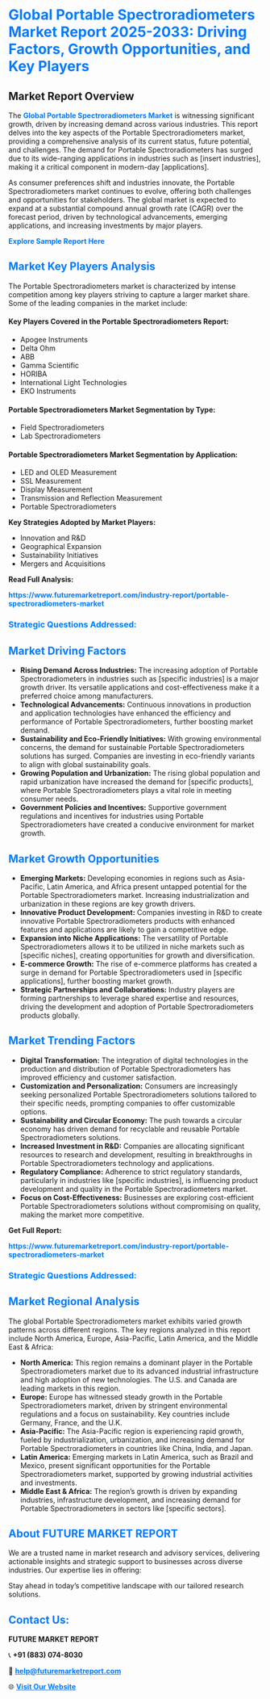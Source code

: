 <h1 style="color: #007BFF;">Global Portable Spectroradiometers Market Report 2025-2033: Driving Factors, Growth Opportunities, and Key Players</h1>

<section id="overview">
<h2>Market Report Overview</h2>
<p>The <a href="https://www.futuremarketreport.com/industry-report/portable-spectroradiometers-market" style="color: #007BFF; text-decoration: none;"><strong>Global Portable Spectroradiometers Market</strong></a> is witnessing significant growth, driven by increasing demand across various industries. This report delves into the key aspects of the Portable Spectroradiometers market, providing a comprehensive analysis of its current status, future potential, and challenges. The demand for Portable Spectroradiometers has surged due to its wide-ranging applications in industries such as [insert industries], making it a critical component in modern-day [applications].</p>
<p>As consumer preferences shift and industries innovate, the Portable Spectroradiometers market continues to evolve, offering both challenges and opportunities for stakeholders. The global market is expected to expand at a substantial compound annual growth rate (CAGR) over the forecast period, driven by technological advancements, emerging applications, and increasing investments by major players.</p>
</section>

<section id="overview">
<p><a href="https://www.futuremarketreport.com/request-sample/reportId=124536" style="color: #007BFF; text-decoration: none;"><strong>Explore Sample Report Here</strong></a></p>
</section>

<section id="key-players">
<h2 style="color: #007BFF;">Market Key Players Analysis</h2>
<p>The Portable Spectroradiometers market is characterized by intense competition among key players striving to capture a larger market share. Some of the leading companies in the market include:</p>
<h4>Key Players Covered in the Portable Spectroradiometers Report:</h4>
<ul><li>Apogee Instruments</li><li>Delta Ohm</li><li>ABB</li><li>Gamma Scientific</li><li>HORIBA</li><li>International Light Technologies</li><li>EKO Instruments</li></ul>
<h4>Portable Spectroradiometers Market Segmentation by Type:</h4>
<ul><li>Field Spectroradiometers</li><li>Lab Spectroradiometers</li></ul>

<h4>Portable Spectroradiometers Market Segmentation by Application:</h4>
<ul><li>LED and OLED Measurement</li><li>SSL Measurement</li><li>Display Measurement</li><li>Transmission and Reflection Measurement</li><li>Portable Spectroradiometers</li></ul>
<p><strong>Key Strategies Adopted by Market Players:</strong></p>
<ul>
<li>Innovation and R&D</li>
<li>Geographical Expansion</li>
<li>Sustainability Initiatives</li>
<li>Mergers and Acquisitions</li>
</ul>
</section>

<section>
<p><strong>Read Full Analysis: </strong></p><a href="https://www.futuremarketreport.com/industry-report/portable-spectroradiometers-market" style="color: #007BFF; text-decoration: none;"><strong>https://www.futuremarketreport.com/industry-report/portable-spectroradiometers-market</strong></a>
<h3 style="color: #007BFF;">Strategic Questions Addressed:</h3>
</section>

<section id="driving-factors">
<h2 style="color: #007BFF;">Market Driving Factors</h2>
<ul>
<li><strong>Rising Demand Across Industries:</strong> The increasing adoption of Portable Spectroradiometers in industries such as [specific industries] is a major growth driver. Its versatile applications and cost-effectiveness make it a preferred choice among manufacturers.</li>
<li><strong>Technological Advancements:</strong> Continuous innovations in production and application technologies have enhanced the efficiency and performance of Portable Spectroradiometers, further boosting market demand.</li>
<li><strong>Sustainability and Eco-Friendly Initiatives:</strong> With growing environmental concerns, the demand for sustainable Portable Spectroradiometers solutions has surged. Companies are investing in eco-friendly variants to align with global sustainability goals.</li>
<li><strong>Growing Population and Urbanization:</strong> The rising global population and rapid urbanization have increased the demand for [specific products], where Portable Spectroradiometers plays a vital role in meeting consumer needs.</li>
<li><strong>Government Policies and Incentives:</strong> Supportive government regulations and incentives for industries using Portable Spectroradiometers have created a conducive environment for market growth.</li>
</ul>
</section>

<section id="growth-opportunities">
<h2 style="color: #007BFF;">Market Growth Opportunities</h2>
<ul>
<li><strong>Emerging Markets:</strong> Developing economies in regions such as Asia-Pacific, Latin America, and Africa present untapped potential for the Portable Spectroradiometers market. Increasing industrialization and urbanization in these regions are key growth drivers.</li>
<li><strong>Innovative Product Development:</strong> Companies investing in R&D to create innovative Portable Spectroradiometers products with enhanced features and applications are likely to gain a competitive edge.</li>
<li><strong>Expansion into Niche Applications:</strong> The versatility of Portable Spectroradiometers allows it to be utilized in niche markets such as [specific niches], creating opportunities for growth and diversification.</li>
<li><strong>E-commerce Growth:</strong> The rise of e-commerce platforms has created a surge in demand for Portable Spectroradiometers used in [specific applications], further boosting market growth.</li>
<li><strong>Strategic Partnerships and Collaborations:</strong> Industry players are forming partnerships to leverage shared expertise and resources, driving the development and adoption of Portable Spectroradiometers products globally.</li>
</ul>
</section>

<section id="trending-factors">
<h2 style="color: #007BFF;">Market Trending Factors</h2>
<ul>
<li><strong>Digital Transformation:</strong> The integration of digital technologies in the production and distribution of Portable Spectroradiometers has improved efficiency and customer satisfaction.</li>
<li><strong>Customization and Personalization:</strong> Consumers are increasingly seeking personalized Portable Spectroradiometers solutions tailored to their specific needs, prompting companies to offer customizable options.</li>
<li><strong>Sustainability and Circular Economy:</strong> The push towards a circular economy has driven demand for recyclable and reusable Portable Spectroradiometers solutions.</li>
<li><strong>Increased Investment in R&D:</strong> Companies are allocating significant resources to research and development, resulting in breakthroughs in Portable Spectroradiometers technology and applications.</li>
<li><strong>Regulatory Compliance:</strong> Adherence to strict regulatory standards, particularly in industries like [specific industries], is influencing product development and quality in the Portable Spectroradiometers market.</li>
<li><strong>Focus on Cost-Effectiveness:</strong> Businesses are exploring cost-efficient Portable Spectroradiometers solutions without compromising on quality, making the market more competitive.</li>
</ul>
</section>

<section>
<p><strong>Get Full Report: </strong></p><a href="https://www.futuremarketreport.com/industry-report/portable-spectroradiometers-market" style="color: #007BFF; text-decoration: none;"><strong>https://www.futuremarketreport.com/industry-report/portable-spectroradiometers-market</strong></a>
<h3 style="color: #007BFF;">Strategic Questions Addressed:</h3>
</section>


<section id="regional-analysis">
<h2 style="color: #007BFF;">Market Regional Analysis</h2>
<p>The global Portable Spectroradiometers market exhibits varied growth patterns across different regions. The key regions analyzed in this report include North America, Europe, Asia-Pacific, Latin America, and the Middle East & Africa:</p>
<ul>
<li><strong>North America:</strong> This region remains a dominant player in the Portable Spectroradiometers market due to its advanced industrial infrastructure and high adoption of new technologies. The U.S. and Canada are leading markets in this region.</li>
<li><strong>Europe:</strong> Europe has witnessed steady growth in the Portable Spectroradiometers market, driven by stringent environmental regulations and a focus on sustainability. Key countries include Germany, France, and the U.K.</li>
<li><strong>Asia-Pacific:</strong> The Asia-Pacific region is experiencing rapid growth, fueled by industrialization, urbanization, and increasing demand for Portable Spectroradiometers in countries like China, India, and Japan.</li>
<li><strong>Latin America:</strong> Emerging markets in Latin America, such as Brazil and Mexico, present significant opportunities for the Portable Spectroradiometers market, supported by growing industrial activities and investments.</li>
<li><strong>Middle East & Africa:</strong> The region’s growth is driven by expanding industries, infrastructure development, and increasing demand for Portable Spectroradiometers in sectors like [specific sectors].</li>
</ul>
</section>

<footer>
<h2 style="color: #007BFF;">About FUTURE MARKET REPORT</h2>
<p>We are a trusted name in market research and advisory services, delivering actionable insights and strategic support to businesses across diverse industries. Our expertise lies in offering:</p>

<p>Stay ahead in today’s competitive landscape with our tailored research solutions.</p>

<h2 style="color: #007BFF;">Contact Us:</h2>
<p><strong>FUTURE MARKET REPORT</strong></p>
<p>📞 <strong>+91 (883) 074-8030</strong></p>
<p>📧 <strong><a href="mailto:help@futuremarketreport.com" style="color: #007BFF;">help@futuremarketreport.com</a></strong></p>
<p>🌐 <strong><a href="https://www.futuremarketreport.com/" style="color: #007BFF;">Visit Our Website</a></strong></p>
</footer>